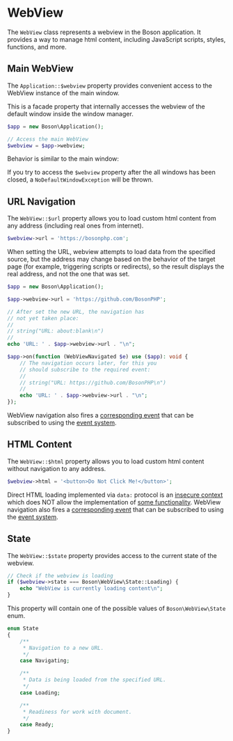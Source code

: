 # WebView

<show-structure for="chapter" depth="2"/>

The `WebView` class represents a webview in the Boson application. It provides
a way to manage html content, including JavaScript scripts, styles, functions,
and more.

## Main WebView
<secondary-label ref="read-only"/>

The `Application::$webview` property provides convenient access to the WebView
instance of the <tooltip term="main window">main window</tooltip>.

<tip>
This is a <tooltip term="facade">facade property</tooltip> that internally 
accesses the webview of the default window inside the window manager.
</tip>

```php
$app = new Boson\Application();

// Access the main WebView
$webview = $app->webview;
```

<warning>
Behavior is similar to the <tooltip term="main window">main window</tooltip>:

If you try to access the <code>$webview</code> property after the all windows
has been closed, a <code>NoDefaultWindowException</code> will be thrown.
</warning>


## URL Navigation

The <code>WebView::$url</code> property allows you to load custom
html content from any address (including real ones from internet).

```php
$webview->url = 'https://bosonphp.com';
```

When setting the URL, webview attempts to load data from the specified source,
but the address may change based on the behavior of the target page (for example,
triggering scripts or redirects), so the result displays the real address, and
not the one that was set.

```php
$app = new Boson\Application();

$app->webview->url = 'https://github.com/BosonPHP';

// After set the new URL, the navigation has 
// not yet taken place:
//
// string("URL: about:blank\n")
//
echo 'URL: ' . $app->webview->url . "\n";

$app->on(function (WebViewNavigated $e) use ($app): void {
    // The navigation occurs later, for this you 
    // should subscribe to the required event:
    //
    // string("URL: https://github.com/BosonPHP\n")
    //
    echo 'URL: ' . $app->webview->url . "\n";
});
```

<tip>
WebView navigation also fires a 
<a href="webview-events.md#navigated-event">corresponding event</a> that can be 
subscribed to using the <a href="events.md">event system</a>.
</tip>


## HTML Content
<secondary-label ref="write-only"/>
<secondary-label ref="insecure"/>

The `WebView::$html` property allows you to load custom
html content without navigation to any address.

```php
$webview->html = '<button>Do Not Click Me!</button>';
```

<warning>
Direct HTML loading implemented via <code>data:</code> protocol is an 
<a href="https://developer.mozilla.org/en-US/docs/Web/Security/Secure_Contexts">insecure context</a>
which does NOT allow the implementation of 
<a href="https://developer.mozilla.org/en-US/docs/Web/Security/Secure_Contexts/features_restricted_to_secure_contexts">some functionality</a>.
</warning>

<tip>
WebView navigation also fires a 
<a href="webview-events.md#navigated-event">corresponding event</a> that can be 
subscribed to using the <a href="events.md">event system</a>.
</tip>


## State
<secondary-label ref="read-only"/>

The `WebView::$state` property provides access to the current state
of the webview.

```php
// Check if the webview is loading
if ($webview->state === Boson\WebView\State::Loading) {
    echo "WebView is currently loading content\n";
}
```

This property will contain one of the possible values of
`Boson\WebView\State` enum.

```php
enum State
{
    /**
     * Navigation to a new URL.
     */
    case Navigating;

    /**
     * Data is being loaded from the specified URL.
     */
    case Loading;

    /**
     * Readiness for work with document.
     */
    case Ready;
}
```
